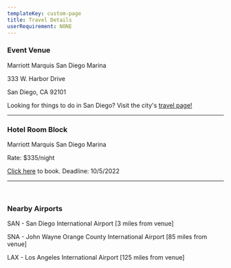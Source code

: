 ```yaml
---
templateKey: custom-page
title: Travel Details
userRequirement: NONE
---
```

### Event Venue 

Marriott Marquis San Diego Marina

333 W. Harbor Drive

San Diego, CA 92101

Looking for things to do in San Diego? Visit the city's [travel page!](https://www.sandiego.org/explore/things-to-do.aspx)

- - -

### Hotel Room Block

Marriott Marquis San Diego Marina

Rate: $335/night

[Click here](https://book.passkey.com/gt/218497389?gtid=b50be3ae0321c9cce56919d20a187ebe) to book. Deadline: 10/5/2022

- - -

 

### Nearby Airports

SAN - San Diego International Airport \[3 miles from venue]

SNA - John Wayne Orange County International Airport \[85 miles from venue]

LAX - Los Angeles International Airport \[125 miles from venue]